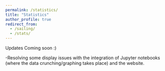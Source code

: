 ```yaml
---
permalink: /statistics/
title: "Statistics"
author_profile: true
redirect_from: 
  - /sailing/
  - /stats/
---
```


Updates Coming soon :)

-Resolving some display issues with the integration of Jupyter notebooks (where the data crunching/graphing takes place) and the website. 
